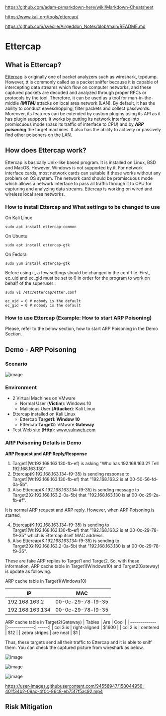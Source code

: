 https://github.com/adam-p/markdown-here/wiki/Markdown-Cheatsheet

https://www.kali.org/tools/ettercap/

https://github.com/svecile/Airgeddon_Notes/blob/main/README.md

# Ettercap

## What is Ettercap?
[Ettercap](https://en.wikipedia.org/wiki/Ettercap_(software)) is originally one of packet analyzers such as wireshark, tcpdump. However, tt is commonly called as a packet sniffer because it is capable of intercepting data streams which flow on computer networks, and these captured packets are decoded and analyzed through proper RFCs or protocols by the tool. Therefore, it can be used as a tool for man-in-the-middle ***(MITM)*** attacks on local area network (LAN). By default, it has the ability to conduct eavesdropping, filter packets and collect passwords. Moreover, its features can be extended by custom plugins using its API as it has plugin suppport. It works by putting its network interface into promiscuous mode (pass its traffic of interface to CPU) and by ***ARP poisoning*** the target machines. It also has the ability to actively or passively find other poisoners on the LAN.

## How does Ettercap work?
Ettercap is basically Unix-like based program. It is installed on Linux, BSD and MacOS. However, Windows is not supported by it. For network interface cards, most network cards can suitable if these works without any problem on OS system. The network card should be promiscuous mode which allows a network interface to pass all traffic through it to CPU for capturing and analyzing data streams. Ettercap is working on wired and wireless local area networks. 

### How to install Ettercap and What settings to be changed to use
On Kali Linux
```
sudo apt install ettercap-common
```
On Ubuntu
```
sudo apt install ettercap-gtk
```
On Fedora
```
sudo yum install ettercap-gtk
```
Before using it, a few settings should be changed in the conf file.
First, ec_uid and ec_gid must be set to 0 in order for the program to work on behalf of the superuser
:

```
sudo vi /etc/ettercap/etter.conf
```

```
ec_uid = 0 # nobody is the default
ec_gid = 0 # nobody is the default
```

### How to use Ettercap (Example: How to start ARP Poisoning)
Please, refer to the below section, how to start ARP Poisoning in the Demo Section.

## Demo - ARP Poisoning
### Scenario

![image](https://user-images.githubusercontent.com/94558947/158044372-86817dee-60a7-4bf0-afb3-5516c4338a8b.png)

### Environment
- 2 Virtual Machines on VMware
     - Normal User (**Victim**): Windows 10
     - Malicious User (**Attacker**): Kali Linux
- Ettercap installed on Kali Linux
     - Ettercap **Target1**: **Window 10**
     - Ettercap **Target2**: VMware **Gateway**
- Test Web site (**Http**): www.vulnweb.com

### ARP Poisoning Details in Demo

**ARP Request and ARP Reply/Response**

1. Target1(W:192.168.163.130-fb-ef) is asking "Who has 192.168.163.2? Tell 192.168.163.130".
2. Ettercap(K:192.168.163.134-f9-35) is sending response to Target1(W:192.168.163.130-fb-ef) that "192.168.163.2 is at 00-50-56-fd-0a-5b". 
3. Also Ettercap(K:192.168.163.134-f9-35) is sending message to Target2(G:192.168.163.2-0a-5b) that "192.168.163.130 is at 00-0c-29-2a-fb-ef". 

It is normal ARP request and ARP reply. However, when ARP Poisoning is started, 

4. Ettercap(K:192.168.163.134-f9-35) is sending to Target1(W:192.168.163.130-fb-ef) that "192.168.163.2 is at 00-0c-29-78-f9-35" which is Ettercap itself MAC address.
5. Also Ettercap(K:192.168.163.134-f9-35) is sending to Target2(G:192.168.163.2-0a-5b) that "192.168.163.130 is at 00-0c-29-78-f9-35".
 
These are fake ARP replies to Target1 and Target2. So, with these information, ARP cache table in Target1(Windows10) and Target2(Gateway) is update as following.

ARP cache table in Target1(Windows10)

| IP            | MAC               |
| ------------- |:-----------------:|
| 192.168.163.2 | 00-0c-29-78-f9-35 |
| 192.168.163.134| 00-0c-29-78-f9-35|

ARP cache table in Target2(Gateway)
| Tables        | Are           | Cool  |
| ------------- |:-------------:| -----:|
| col 3 is      | right-aligned | $1600 |
| col 2 is      | centered      |   $12 |
| zebra stripes | are neat      |    $1 |

Thus, these targets send all their traffic to Ettercap and it is able to sniff them.
You can check the captured picture from wireshark as below.

![image](https://user-images.githubusercontent.com/94558947/158045704-7512efa8-9eb9-46b1-a9c1-1a8c3941077d.png)





![image](https://user-images.githubusercontent.com/94558947/158043164-b2d1ad5e-1e0b-449c-b3d1-1def6abbf835.png)








![image](https://user-images.githubusercontent.com/94558947/158044996-a2103382-900b-4de0-b456-844d398d6e10.png)



https://user-images.githubusercontent.com/94558947/158044956-401f34b2-09ac-4f0c-86c8-eb75f7f5ac92.mp4


## Risk Mitigation

